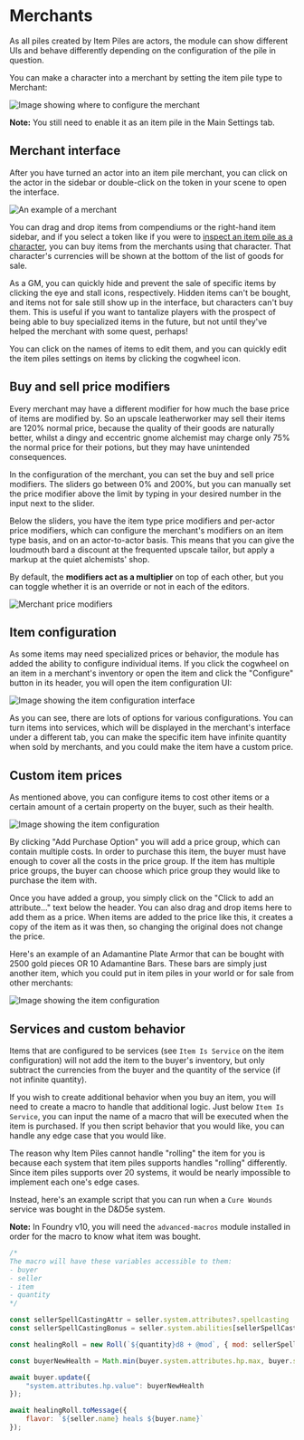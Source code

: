 # Merchants

As all piles created by Item Piles are actors, the module can show different UIs and behave differently depending on the configuration of the pile in question.

You can make a character into a merchant by setting the item pile type to Merchant:

![Image showing where to configure the merchant](images/merchant-config.png)

**Note:** You still need to enable it as an item pile in the Main Settings tab.

## Merchant interface

After you have turned an actor into an item pile merchant, you can click on the actor in the sidebar or double-click on the token in your scene to open the interface.

![An example of a merchant](images/merchant-interface.png)

You can drag and drop items from compendiums or the right-hand item sidebar, and if you select a token like if you were to [inspect an item pile as a character](basic-use.md#inspecting-pile-as-character), you can buy items from the merchants using that character. That character's currencies will be shown at the bottom of the list of goods for sale.

As a GM, you can quickly hide and prevent the sale of specific items by clicking the eye and stall icons, respectively. Hidden items can't be bought, and items not for sale still show up in the interface, but characters can't buy them. This is useful if you want to tantalize players with the prospect of being able to buy specialized items in the future, but not until they've helped the merchant with some quest, perhaps!

You can click on the names of items to edit them, and you can quickly edit the item piles settings on items by clicking the cogwheel icon.

## Buy and sell price modifiers

Every merchant may have a different modifier for how much the base price of items are modified by. So an upscale leatherworker may sell their items are 120% normal price, because the quality of their goods are naturally better, whilst a dingy and eccentric gnome alchemist may charge only 75% the normal price for their potions, but they may have unintended consequences.

In the configuration of the merchant, you can set the buy and sell price modifiers. The sliders go between 0% and 200%, but you can manually set the price modifier above the limit by typing in your desired number in the input next to the slider.

Below the sliders, you have the item type price modifiers and per-actor price modifiers, which can configure the merchant's modifiers on an item type basis, and on an actor-to-actor basis. This means that you can give the loudmouth bard a discount at the frequented upscale tailor, but apply a markup at the quiet alchemists' shop.

By default, the **modifiers act as a multiplier** on top of each other, but you can toggle whether it is an override or not in each of the editors.

![Merchant price modifiers](images/price-modifiers.png)

## Item configuration

As some items may need specialized prices or behavior, the module has added the ability to configure individual items. If you click the cogwheel on an item in a merchant's inventory or open the item and click the "Configure" button in its header, you will open the item configuration UI:

![Image showing the item configuration interface](images/item-config.png)

As you can see, there are lots of options for various configurations. You can turn items into services, which will be displayed in the merchant's interface under a different tab, you can make the specific item have infinite quantity when sold by merchants, and you could make the item have a custom price.

## Custom item prices

As mentioned above, you can configure items to cost other items or a certain amount of a certain property on the buyer, such as their health.

![Image showing the item configuration](images/custom-item-prices.png)

By clicking "Add Purchase Option" you will add a price group, which can contain multiple costs. In order to purchase this item, the buyer must have enough to cover all the costs in the price group. If the item has multiple price groups, the buyer can choose which price group they would like to purchase the item with.

Once you have added a group, you simply click on the "Click to add an attribute..." text below the header. You can also drag and drop items here to add them as a price. When items are added to the price like this, it creates a copy of the item as it was then, so changing the original does not change the price.

Here's an example of an Adamantine Plate Armor that can be bought with 2500 gold pieces OR 10 Adamantine Bars. These bars are simply just another item, which you could put in item piles in your world or for sale from other merchants:

![Image showing the item configuration](images/custom-adamantine-price.png)

## Services and custom behavior

Items that are configured to be services (see `Item Is Service` on the item configuration) will not add the item to the buyer's inventory, but only subtract the currencies from the buyer and the quantity of the service (if not infinite quantity).

If you wish to create additional behavior when you buy an item, you will need to create a macro to handle that additional logic. Just below `Item Is Service`, you can input the name of a macro that will be executed when the item is purchased. If you then script behavior that you would like, you can handle any edge case that you would like.

The reason why Item Piles cannot handle "rolling" the item for you is because each system that item piles supports handles
"rolling" differently. Since item piles supports over 20 systems, it would be nearly impossible to implement each one's edge cases.

Instead, here's an example script that you can run when a `Cure Wounds` service was bought in the D&D5e system.

**Note:** In Foundry v10, you will need the `advanced-macros` module installed in order for the macro to know what item was bought.

```js
/*
The macro will have these variables accessible to them:
- buyer
- seller
- item
- quantity
*/

const sellerSpellCastingAttr = seller.system.attributes?.spellcasting || "wis";
const sellerSpellCastingBonus = seller.system.abilities[sellerSpellCastingAttr]?.mod || 0;

const healingRoll = new Roll(`${quantity}d8 + @mod`, { mod: sellerSpellCastingBonus }).evaluate({ async: false });

const buyerNewHealth = Math.min(buyer.system.attributes.hp.max, buyer.system.attributes.hp.value + healingRoll.total);

await buyer.update({
	"system.attributes.hp.value": buyerNewHealth
});

await healingRoll.toMessage({
	flavor: `${seller.name} heals ${buyer.name}`
});
```
